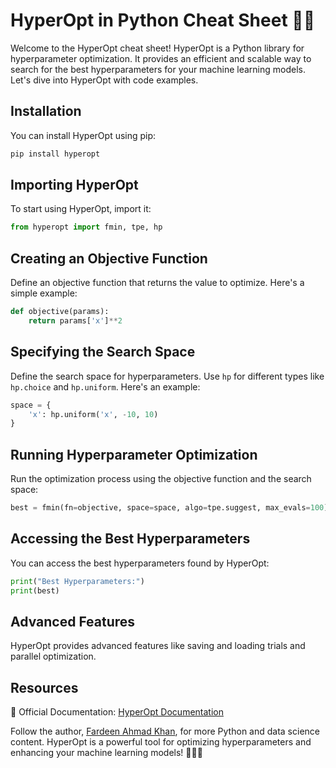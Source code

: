 # HyperOpt in Python Cheat Sheet 🧯🐍

Welcome to the HyperOpt cheat sheet! HyperOpt is a Python library for hyperparameter optimization. It provides an efficient and scalable way to search for the best hyperparameters for your machine learning models. Let's dive into HyperOpt with code examples.

## Installation

You can install HyperOpt using pip:

```bash
pip install hyperopt
```

## Importing HyperOpt

To start using HyperOpt, import it:

```python
from hyperopt import fmin, tpe, hp
```

## Creating an Objective Function

Define an objective function that returns the value to optimize. Here's a simple example:

```python
def objective(params):
    return params['x']**2
```

## Specifying the Search Space

Define the search space for hyperparameters. Use `hp` for different types like `hp.choice` and `hp.uniform`. Here's an example:

```python
space = {
    'x': hp.uniform('x', -10, 10)
}
```

## Running Hyperparameter Optimization

Run the optimization process using the objective function and the search space:

```python
best = fmin(fn=objective, space=space, algo=tpe.suggest, max_evals=100)
```

## Accessing the Best Hyperparameters

You can access the best hyperparameters found by HyperOpt:

```python
print("Best Hyperparameters:")
print(best)
```

## Advanced Features

HyperOpt provides advanced features like saving and loading trials and parallel optimization.

## Resources

📖 Official Documentation: [HyperOpt Documentation](https://github.com/hyperopt/hyperopt)

Follow the author, [Fardeen Ahmad Khan](https://github.com/I-Fardeen), for more Python and data science content. HyperOpt is a powerful tool for optimizing hyperparameters and enhancing your machine learning models! 🧯🐍🚀
